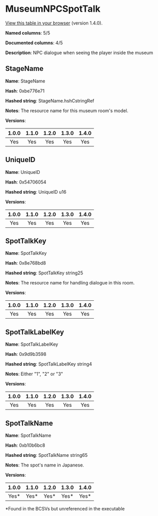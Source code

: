 # MuseumNPCSpotTalk
[View this table in your browser](MuseumNPCSpotTalk-value.md) (version 1.4.0).

**Named columns**: 5/5

**Documented columns**: 4/5

**Description**: NPC dialogue when seeing the player inside the museum
## StageName

**Name**: StageName

**Hash**: 0xbe776e71

**Hashed string**: StageName.hshCstringRef

**Notes**: The resource name for this museum room's model.

**Versions**: 

 | 1.0.0 | 1.1.0 | 1.2.0 | 1.3.0 | 1.4.0 |
|:--:|:--:|:--:|:--:|:--:|
| Yes | Yes | Yes | Yes | Yes | 


## UniqueID

**Name**: UniqueID

**Hash**: 0x54706054

**Hashed string**: UniqueID u16

**Versions**: 

 | 1.0.0 | 1.1.0 | 1.2.0 | 1.3.0 | 1.4.0 |
|:--:|:--:|:--:|:--:|:--:|
| Yes | Yes | Yes | Yes | Yes | 


## SpotTalkKey

**Name**: SpotTalkKey

**Hash**: 0x8e768bd8

**Hashed string**: SpotTalkKey string25

**Notes**: The resource name for handling dialogue in this room.

**Versions**: 

 | 1.0.0 | 1.1.0 | 1.2.0 | 1.3.0 | 1.4.0 |
|:--:|:--:|:--:|:--:|:--:|
| Yes | Yes | Yes | Yes | Yes | 


## SpotTalkLabelKey

**Name**: SpotTalkLabelKey

**Hash**: 0x9d9b3598

**Hashed string**: SpotTalkLabelKey string4

**Notes**: Either "1", "2" or "3"

**Versions**: 

 | 1.0.0 | 1.1.0 | 1.2.0 | 1.3.0 | 1.4.0 |
|:--:|:--:|:--:|:--:|:--:|
| Yes | Yes | Yes | Yes | Yes | 


## SpotTalkName

**Name**: SpotTalkName

**Hash**: 0xb10b6bc8

**Hashed string**: SpotTalkName string65

**Notes**: The spot's name in Japanese.

**Versions**: 

 | 1.0.0 | 1.1.0 | 1.2.0 | 1.3.0 | 1.4.0 |
|:--:|:--:|:--:|:--:|:--:|
| Yes* | Yes* | Yes* | Yes* | Yes* | 

*Found in the BCSVs but unreferenced in the executable

